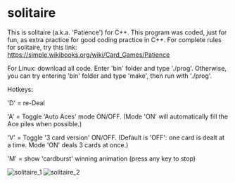 # solitaire

This is solitaire (a.k.a. 'Patience') for C++. This program was coded, just for fun, as extra practice for good coding practice in C++. For complete rules for solitaire, try this link: https://simple.wikibooks.org/wiki/Card_Games/Patience

For Linux: download all code. Enter 'bin' folder and type './prog'. Otherwise, you can try entering 'bin' folder and type 'make', then run with './prog'.

Hotkeys:

'D' = re-Deal

'A' = Toggle 'Auto Aces' mode ON/OFF. (Mode 'ON' will automatically fill the Ace piles when possible.)

'V' = Toggle '3 card version' ON/OFF. (Default is 'OFF': one card is dealt at a time. Mode 'ON' deals 3 cards at once.)

'M' = show 'cardburst' winning animation (press any key to stop)

![solitaire_1](https://user-images.githubusercontent.com/53150782/193932934-ccfed688-98bd-4150-b440-82459d65efb0.PNG)
![solitaire_2](https://user-images.githubusercontent.com/53150782/193932958-59ce05cd-34e4-4ef5-80b5-f0b71ad09e72.PNG)
